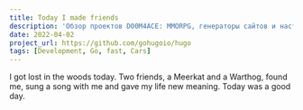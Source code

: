 ```yaml
---
title: Today I made friends
description: 'Обзор проектов D00M4ACE: MMORPG, генераторы сайтов и настольные игры.'
date: 2022-04-02
project_url: https://github.com/gohugoio/hugo
tags: [Development, Go, fast, Cars]
---
```

I got lost in the woods today. Two friends, a Meerkat and a Warthog, found me,
sung a song with me and gave my life new meaning. Today was a good day.